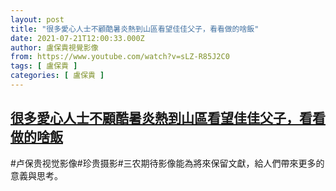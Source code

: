 ```yaml
---
layout: post
title: "很多愛心人士不顧酷暑炎熱到山區看望佳佳父子，看看做的啥飯"
date: 2021-07-21T12:00:33.000Z
author: 盧保貴視覺影像
from: https://www.youtube.com/watch?v=sLZ-R85J2C0
tags: [ 盧保貴 ]
categories: [ 盧保貴 ]
---
```

<!--1626868833000-->
[很多愛心人士不顧酷暑炎熱到山區看望佳佳父子，看看做的啥飯](https://www.youtube.com/watch?v=sLZ-R85J2C0)
------

<div>
#卢保贵视觉影像#珍贵摄影#三农期待影像能為將來保留文獻，給人們帶來更多的意義與思考。
</div>
